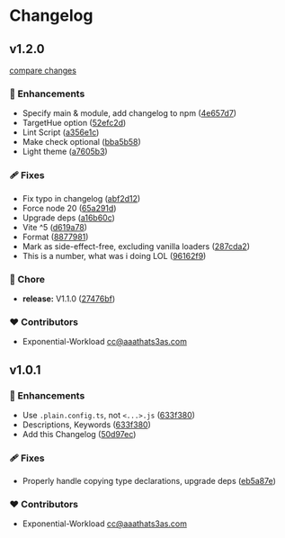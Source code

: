 # Changelog

## v1.2.0

[compare changes](https://github.com/NexusPIPE/uvc-frontend/compare/v1.0.1...v1.2.0)

### 🚀 Enhancements

- Specify main & module, add changelog to npm ([4e657d7](https://github.com/NexusPIPE/uvc-frontend/commit/4e657d7))
- TargetHue option ([52efc2d](https://github.com/NexusPIPE/uvc-frontend/commit/52efc2d))
- Lint Script ([a356e1c](https://github.com/NexusPIPE/uvc-frontend/commit/a356e1c))
- Make check optional ([bba5b58](https://github.com/NexusPIPE/uvc-frontend/commit/bba5b58))
- Light theme ([a7605b3](https://github.com/NexusPIPE/uvc-frontend/commit/a7605b3))

### 🩹 Fixes

- Fix typo in changelog ([abf2d12](https://github.com/NexusPIPE/uvc-frontend/commit/abf2d12))
- Force node 20 ([65a291d](https://github.com/NexusPIPE/uvc-frontend/commit/65a291d))
- Upgrade deps ([a16b60c](https://github.com/NexusPIPE/uvc-frontend/commit/a16b60c))
- Vite ^5 ([d619a78](https://github.com/NexusPIPE/uvc-frontend/commit/d619a78))
- Format ([8877981](https://github.com/NexusPIPE/uvc-frontend/commit/8877981))
- Mark as side-effect-free, excluding vanilla loaders ([287cda2](https://github.com/NexusPIPE/uvc-frontend/commit/287cda2))
- This is a number, what was i doing LOL ([96162f9](https://github.com/NexusPIPE/uvc-frontend/commit/96162f9))

### 🏡 Chore

- **release:** V1.1.0 ([27476bf](https://github.com/NexusPIPE/uvc-frontend/commit/27476bf))

### ❤️ Contributors

- Exponential-Workload <cc@aaathats3as.com>

## v1.0.1

### 🚀 Enhancements

- Use `.plain.config.ts`, not `<...>.js` ([633f380](https://github.com/NexusPIPE/uvc-frontend/commit/633f380))
- Descriptions, Keywords ([633f380](https://github.com/NexusPIPE/uvc-frontend/commit/4c437abc17de54acf47ad351c56e5c5b8902f796))
- Add this Changelog ([50d97ec](https://github.com/NexusPIPE/uvc-frontend/commit/50d97ec))

### 🩹 Fixes

- Properly handle copying type declarations, upgrade deps ([eb5a87e](https://github.com/NexusPIPE/uvc-frontend/commit/eb5a87e))

### ❤️ Contributors

- Exponential-Workload <cc@aaathats3as.com>
